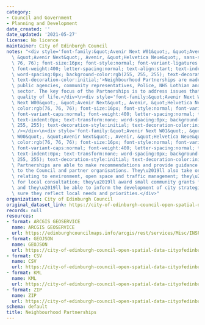 ```yaml
---
category:
- Council and Government
- Planning and Development
date_created: ''
date_updated: '2021-05-27'
license: No licence
maintainer: City of Edinburgh Council
notes: "<div style='font-family:&quot;Avenir Next W01&quot;, &quot;Avenir Next W00&quot;,\
  \ &quot;Avenir Next&quot;, Avenir, &quot;Helvetica Neue&quot;, sans-serif; color:rgb(76,\
  \ 76, 76); font-size:16px; font-style:normal; font-variant-ligatures:normal; font-variant-caps:normal;\
  \ font-weight:400; letter-spacing:normal; text-align:start; text-indent:0px; text-transform:none;\
  \ word-spacing:0px; background-color:rgb(255, 255, 255); text-decoration-style:initial;\
  \ text-decoration-color:initial;'>Neighbourhood Partnerships are made up of councillors,\
  \ public agencies, community representatives, Police, NHS Lothian and the voluntary\
  \ sector. The key focus of the Partnerships is to address issues that affect local\
  \ quality of life.</div>\n<div style='font-family:&quot;Avenir Next W01&quot;, &quot;Avenir\
  \ Next W00&quot;, &quot;Avenir Next&quot;, Avenir, &quot;Helvetica Neue&quot;, sans-serif;\
  \ color:rgb(76, 76, 76); font-size:16px; font-style:normal; font-variant-ligatures:normal;\
  \ font-variant-caps:normal; font-weight:400; letter-spacing:normal; text-align:start;\
  \ text-indent:0px; text-transform:none; word-spacing:0px; background-color:rgb(255,\
  \ 255, 255); text-decoration-style:initial; text-decoration-color:initial;'><br\
  \ /></div>\n<div style='font-family:&quot;Avenir Next W01&quot;, &quot;Avenir Next\
  \ W00&quot;, &quot;Avenir Next&quot;, Avenir, &quot;Helvetica Neue&quot;, sans-serif;\
  \ color:rgb(76, 76, 76); font-size:16px; font-style:normal; font-variant-ligatures:normal;\
  \ font-variant-caps:normal; font-weight:400; letter-spacing:normal; text-align:start;\
  \ text-indent:0px; text-transform:none; word-spacing:0px; background-color:rgb(255,\
  \ 255, 255); text-decoration-style:initial; text-decoration-color:initial;'>The\
  \ Partnerships are able to make recommendations and provide guidance and direction\
  \ to the Council and partner organisations. They\u2019ll also take on decisions\
  \ relating to environment, open space and traffic management; they\u2019ll be responsible\
  \ for local consultation; they\u2019ll award small community grants for local projects,\
  \ and they\u2019ll be able to inform the development of city strategies \u2013 making\
  \ sure they reflect local needs and priorities.</div>"
organization: City of Edinburgh Council
original_dataset_link: https://city-of-edinburgh-council-open-spatial-data-cityofedinburgh.hub.arcgis.com/maps/41f8f78e6e3d4c83bc800876a1417c0b_26
records: null
resources:
- format: ARCGIS GEOSERVICE
  name: ARCGIS GEOSERVICE
  url: https://edinburghcouncilmaps.info/arcgis/rest/services/Misc/INSPIRE/MapServer/26
- format: GEOJSON
  name: GEOJSON
  url: https://city-of-edinburgh-council-open-spatial-data-cityofedinburgh.hub.arcgis.com/datasets/41f8f78e6e3d4c83bc800876a1417c0b_26.geojson?outSR=%7B%22latestWkid%22%3A27700%2C%22wkid%22%3A27700%7D
- format: CSV
  name: CSV
  url: https://city-of-edinburgh-council-open-spatial-data-cityofedinburgh.hub.arcgis.com/datasets/41f8f78e6e3d4c83bc800876a1417c0b_26.csv?outSR=%7B%22latestWkid%22%3A27700%2C%22wkid%22%3A27700%7D
- format: KML
  name: KML
  url: https://city-of-edinburgh-council-open-spatial-data-cityofedinburgh.hub.arcgis.com/datasets/41f8f78e6e3d4c83bc800876a1417c0b_26.kml?outSR=%7B%22latestWkid%22%3A27700%2C%22wkid%22%3A27700%7D
- format: ZIP
  name: ZIP
  url: https://city-of-edinburgh-council-open-spatial-data-cityofedinburgh.hub.arcgis.com/datasets/41f8f78e6e3d4c83bc800876a1417c0b_26.zip?outSR=%7B%22latestWkid%22%3A27700%2C%22wkid%22%3A27700%7D
schema: default
title: Neighbourhood Partnerships
---
```

